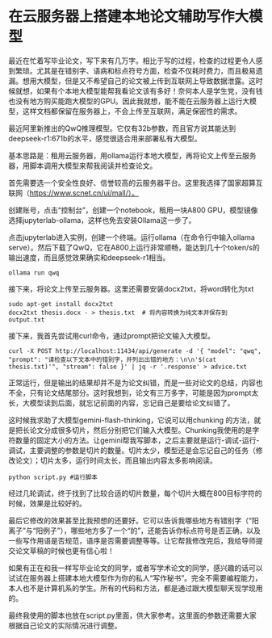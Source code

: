 # 在云服务器上搭建本地论文辅助写作大模型

最近在忙着写毕业论文，写下来有几万字。相比于写的过程，检查的过程更令人感到繁琐。尤其是在错别字、语病和标点符号方面，检查不仅耗时费力，而且极易遗漏。想用大模型，但是又不希望自己的论文被上传到互联网上导致数据泄露。这时候就想，如果有个本地大模型能帮我看论文该有多好！奈何本人是学生党，没有钱也没有地方购买能跑大模型的GPU。因此我就想，能不能在云服务器上运行大模型，这样文档都保留在服务器上，不会上传至互联网，满足保密性的需求。

最近阿里新推出的QwQ推理模型。它仅有32b参数，而且官方说其能达到deepseek-r1:671b的水平，感觉很适合用来部署私有大模型。

基本思路是：租用云服务器，用ollama运行本地大模型，再将论文上传至云服务器，用脚本调用大模型来帮我阅读并检查论文。

首先需要选一个安全性良好、信誉较高的云服务器平台。这里我选择了国家超算互联网（https://www.scnet.cn/ui/mall/）。

创建账号，点击“控制台”，创建一个notebook，租用一块A800 GPU，模型镜像选择jupyterlab-ollama，这样也免去安装Ollama这一步了。

点击jupyterlab进入实例，创建一个终端。运行ollama（在命令行中输入ollama serve）。然后下载了QwQ，它在A800上运行非常顺畅，能达到几十个token/s的输出速度，而且感觉效果确实和deepseek-r1相当。

	ollama run qwq

接下来，将论文上传至云服务器。这里还需要安装docx2txt，将word转化为txt

	sudo apt-get install docx2txt
	docx2txt thesis.docx - > thesis.txt  # 将内容转换为纯文本并保存到 output.txt

接下来，我首先尝试用curl命令，通过prompt把论文输入大模型。

	curl -X POST http://localhost:11434/api/generate -d '{ "model": "qwq", "prompt": "请检查以下文本中的错别字，并列出出错的地方：\n\n'$(cat thesis.txt)'", "stream": false }' | jq -r '.response' > advice.txt

正常运行，但是输出的结果却并不是为论文纠错，而是一些对论文的总结，内容也不全，只有论文结尾部分。这时我想到，论文有三万多字，可能是因为prompt太长，大模型读到后面，就忘记前面的内容，忘记自己是要给论文纠错了。

这时候我求助了大模型gemini-flash-thinking，它说可以用chunking 的方法，就是把长论文分成很多切片，然后分别把它们输入大模型。Chunking我使用的是字符数量的固定大小的方法。让gemini帮我写脚本，之后主要就是运行-调试-运行-调试，主要调整的参数是切片的数量。切片太少，模型还是会忘记自己的任务（修改论文）；切片太多，运行时间太长，而且输出内容太多影响阅读。

	python script.py #运行脚本

经过几轮调试，终于找到了比较合适的切片数量，每个切片大概在800目标字符的时候，效果是比较好的。

最后它修改的效果甚至比我预想的还要好。它可以告诉我哪些地方有错别字（“阳离子”与“阳例子”），哪些地方多了一个“的”，还能告诉你标点符号是否正确，以及一些写作用语是否规范，语序是否需要调整等等。让它帮我修改完后，我给导师提交论文草稿的时候也更有信心啦！

如果有正在和我一样写毕业论文的同学，或者写学术论文的同学，感兴趣的话可以试试在服务器上搭建本地大模型作为你的私人“写作秘书”。完全不需要编程能力，本人也不是计算机系的学生。所有的代码和方法，都是通过跟大模型聊天现学现用的。

最终我使用的脚本也放在script.py里面，供大家参考。这里面的参数还需要大家根据自己论文的实际情况进行调整。





